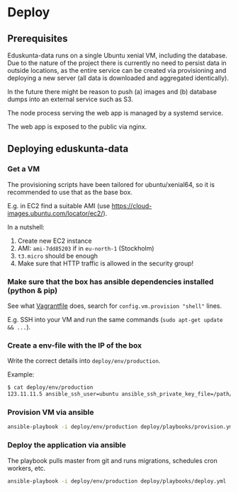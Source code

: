 # Deploy

## Prerequisites

Eduskunta-data runs on a single Ubuntu xenial VM, including the database. Due to the nature of the project there is currently no need to persist data in outside locations, as the entire service can be created via provisioning and deploying a new server (all data is downloaded and aggregated identically).

In the future there might be reason to push (a) images and (b) database dumps into an external service such as S3.

The node process serving the web app is managed by a systemd service.

The web app is exposed to the public via nginx.

## Deploying eduskunta-data

### Get a VM

The provisioning scripts have been tailored for ubuntu/xenial64, so it is recommended to use that as the base box.

E.g. in EC2 find a suitable AMI (use https://cloud-images.ubuntu.com/locator/ec2/).

In a nutshell:
1. Create new EC2 instance
2. AMI: `ami-7dd85203` if in `eu-north-1` (Stockholm)
3. `t3.micro` should be enough
4. Make sure that HTTP traffic is allowed in the security group!

### Make sure that the box has ansible dependencies installed (python & pip)

See what [Vagrantfile](Vagrantfile) does, search for `config.vm.provision "shell"` lines.

E.g. SSH into your VM and run the same commands (`sudo apt-get update && ...`).

### Create a env-file with the IP of the box

Write the correct details into `deploy/env/production`.

Example:

```bash
$ cat deploy/env/production
123.11.11.5 ansible_ssh_user=ubuntu ansible_ssh_private_key_file=/path/to/private/key.pem ansible_python_interpreter=/usr/bin/python3
```

### Provision VM via ansible

```bash
ansible-playbook -i deploy/env/production deploy/playbooks/provision.yml
```

### Deploy the application via ansible

The playbook pulls master from git and runs migrations, schedules cron workers, etc.

```bash
ansible-playbook -i deploy/env/production deploy/playbooks/deploy.yml
```
